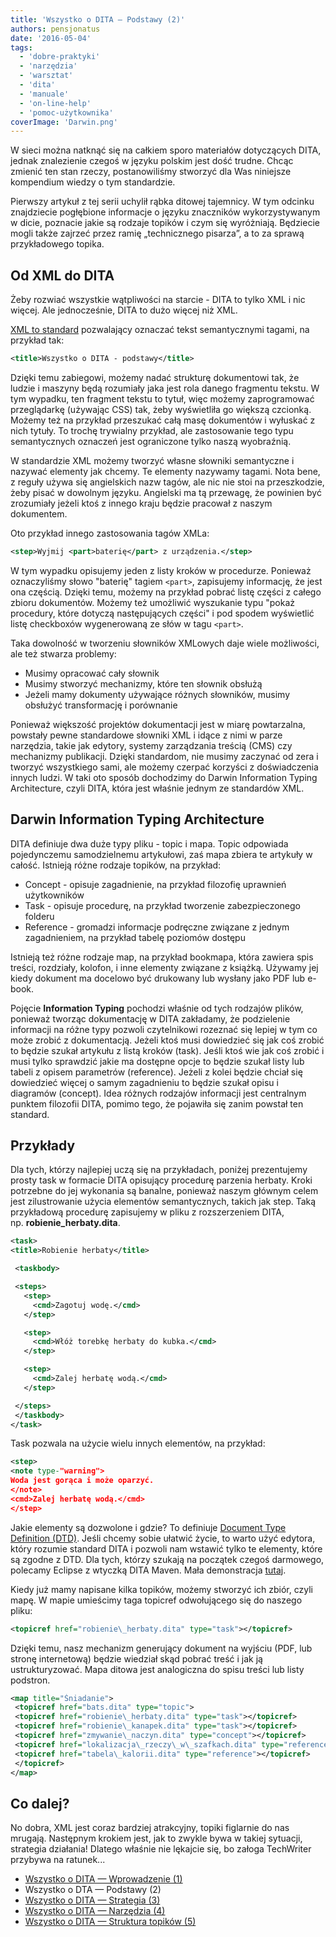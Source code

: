 ```yaml
---
title: 'Wszystko o DITA – Podstawy (2)'
authors: pensjonatus
date: '2016-05-04'
tags:
  - 'dobre-praktyki'
  - 'narzędzia'
  - 'warsztat'
  - 'dita'
  - 'manuale'
  - 'on-line-help'
  - 'pomoc-użytkownika'
coverImage: 'Darwin.png'
---
```


W sieci można natknąć się na całkiem sporo materiałów dotyczących DITA, jednak
znalezienie czegoś w języku polskim jest dość trudne. Chcąc zmienić ten stan
rzeczy, postanowiliśmy stworzyć dla Was niniejsze kompendium wiedzy o tym
standardzie.

<!--truncate-->

Pierwszy artykuł z tej serii uchylił rąbka ditowej tajemnicy. W tym odcinku
znajdziecie pogłębione informacje o języku znaczników wykorzystywanym w dicie,
poznacie jakie są rodzaje topików i czym się wyróżniają. Będziecie mogli także
zajrzeć przez ramię „technicznego pisarza”, a to za sprawą przykładowego topika.

## Od XML do DITA

Żeby rozwiać wszystkie wątpliwości na starcie - DITA to tylko XML i nic więcej.
Ale jednocześnie, DITA to dużo więcej niż XML.

[XML to standard](https://pl.wikipedia.org/wiki/XML) pozwalający oznaczać tekst
semantycznymi tagami, na przykład tak:

```xml
<title>Wszystko o DITA - podstawy</title>
```

Dzięki temu zabiegowi, możemy nadać strukturę dokumentowi tak, że ludzie i
maszyny będą rozumiały jaka jest rola danego fragmentu tekstu. W tym wypadku,
ten fragment tekstu to tytuł, więc możemy zaprogramować przeglądarkę (używając
CSS) tak, żeby wyświetliła go większą czcionką. Możemy też na przykład
przeszukać całą masę dokumentów i wyłuskać z nich tytuły. To trochę trywialny
przykład, ale zastosowanie tego typu semantycznych oznaczeń jest ograniczone
tylko naszą wyobraźnią.

W standardzie XML możemy tworzyć własne słowniki semantyczne i nazywać elementy
jak chcemy. Te elementy nazywamy tagami. Nota bene, z reguły używa się
angielskich nazw tagów, ale nic nie stoi na przeszkodzie, żeby pisać w dowolnym
języku. Angielski ma tą przewagę, że powinien być zrozumiały jeżeli ktoś z
innego kraju będzie pracował z naszym dokumentem.

Oto przykład innego zastosowania tagów XMLa:

```xml
<step>Wyjmij <part>baterię</part> z urządzenia.</step>
```

W tym wypadku opisujemy jeden z listy kroków w procedurze. Ponieważ oznaczyliśmy
słowo "baterię" tagiem `<part>`, zapisujemy informację, że jest ona częścią.
Dzięki temu, możemy na przykład pobrać listę części z całego zbioru dokumentów.
Możemy też umożliwić wyszukanie typu "pokaż procedury, które dotyczą
następujących części" i pod spodem wyświetlić listę checkboxów wygenerowaną ze
słów w tagu `<part>`.

Taka dowolność w tworzeniu słowników XMLowych daje wiele możliwości, ale też
stwarza problemy:

- Musimy opracować cały słownik
- Musimy stworzyć mechanizmy, które ten słownik obsłużą
- Jeżeli mamy dokumenty używające różnych słowników, musimy obsłużyć
  transformację i porównanie

Ponieważ większość projektów dokumentacji jest w miarę powtarzalna, powstały
pewne standardowe słowniki XML i idące z nimi w parze narzędzia, takie jak
edytory, systemy zarządzania treścią (CMS) czy mechanizmy publikacji. Dzięki
standardom, nie musimy zaczynać od zera i tworzyć wszystkiego sami, ale możemy
czerpać korzyści z doświadczenia innych ludzi. W taki oto sposób dochodzimy do
Darwin Information Typing Architecture, czyli DITA, która jest właśnie jednym ze
standardów XML.

## Darwin Information Typing Architecture

DITA definiuje dwa duże typy pliku - topic i mapa. Topic odpowiada pojedynczemu
samodzielnemu artykułowi, zaś mapa zbiera te artykuły w całość. Istnieją różne
rodzaje topików, na przykład:

- Concept - opisuje zagadnienie, na przykład filozofię uprawnień użytkowników
- Task - opisuje procedurę, na przykład tworzenie zabezpieczonego folderu
- Reference - gromadzi informacje podręczne związane z jednym zagadnieniem, na
  przykład tabelę poziomów dostępu

Istnieją też różne rodzaje map, na przykład bookmapa, która zawiera spis treści,
rozdziały, kolofon, i inne elementy związane z książką. Używamy jej kiedy
dokument ma docelowo być drukowany lub wysłany jako PDF lub e-book.

Pojęcie **Information Typing** pochodzi właśnie od tych rodzajów plików,
ponieważ tworząc dokumentację w DITA zakładamy, że podzielenie informacji na
różne typy pozwoli czytelnikowi rozeznać się lepiej w tym co może zrobić z
dokumentacją. Jeżeli ktoś musi dowiedzieć się jak coś zrobić to będzie szukał
artykułu z listą kroków (task). Jeśli ktoś wie jak coś zrobić i musi tylko
sprawdzić jakie ma dostępne opcje to będzie szukał listy lub tabeli z opisem
parametrów (reference). Jeżeli z kolei będzie chciał się dowiedzieć więcej o
samym zagadnieniu to będzie szukał opisu i diagramów (concept). Idea różnych
rodzajów informacji jest centralnym punktem filozofii DITA, pomimo tego, że
pojawiła się zanim powstał ten standard.

## Przykłady

Dla tych, którzy najlepiej uczą się na przykładach, poniżej prezentujemy prosty
task w formacie DITA opisujący procedurę parzenia herbaty. Kroki potrzebne do
jej wykonania są banalne, ponieważ naszym głównym celem jest
zilustrowanie użycia elementów semantycznych, takich jak step. Taką przykładową
procedurę zapisujemy w pliku z rozszerzeniem DITA,
np. **robienie_herbaty.dita**.

```xml
<task>
<title>Robienie herbaty</title>

 <taskbody>

 <steps>
   <step>
     <cmd>Zagotuj wodę.</cmd>
   </step>

   <step>
     <cmd>Włóż torebkę herbaty do kubka.</cmd>
   </step>

   <step>
     <cmd>Zalej herbatę wodą.</cmd>
   </step>

 </steps>
 </taskbody>
</task>
```

Task pozwala na użycie wielu innych elementów, na przykład:

```xml
<step>
<note type-"warning">
Woda jest gorąca i może oparzyć.
</note>
<cmd>Zalej herbatę wodą.</cmd>
</step>
```

Jakie elementy są dozwolone i gdzie? To
definiuje [Document Type Definition (DTD)](https://pl.wikipedia.org/wiki/Document_Type_Definition).
Jeśli chcemy sobie ułatwić życie, to warto użyć edytora, który rozumie standard
DITA i pozwoli nam wstawić tylko te elementy, które są zgodne z DTD. Dla tych,
którzy szukają na początek czegoś darmowego, polecamy Eclipse z wtyczką DITA
Maven. Mała demonstracja [tutaj](https://www.youtube.com/watch?v=hp6uY6vRn5Y).

Kiedy już mamy napisane kilka topików, możemy stworzyć ich zbiór, czyli mapę. W
mapie umieścimy taga topicref odwołującego się do naszego pliku:

```xml
<topicref href="robienie\_herbaty.dita" type="task"></topicref>
```

Dzięki temu, nasz mechanizm generujący dokument na wyjściu (PDF, lub stronę
internetową) będzie wiedział skąd pobrać treść i jak ją ustrukturyzować. Mapa
ditowa jest analogiczna do spisu treści lub listy podstron.

```xml
<map title="Śniadanie">
 <topicref href="bats.dita" type="topic">
 <topicref href="robienie\_herbaty.dita" type="task"></topicref>
 <topicref href="robienie\_kanapek.dita" type="task"></topicref>
 <topicref href="zmywanie\_naczyn.dita" type="concept"></topicref>
 <topicref href="lokalizacja\_rzeczy\_w\_szafkach.dita" type="reference"></topicref>
 <topicref href="tabela\_kalorii.dita" type="reference"></topicref>
 </topicref>
</map>
```

## Co dalej?

No dobra, XML jest coraz bardziej atrakcyjny, topiki figlarnie do nas mrugają.
Następnym krokiem jest, jak to zwykle bywa w takiej sytuacji, strategia
działania! Dlatego właśnie nie lękajcie się, bo załoga TechWriter przybywa na
ratunek...

- [Wszystko o DITA — Wprowadzenie (1)](../wszystko-o-dita-wprowadzenie-1/index.md)
- Wszystko o DTA — Podstawy (2)
- [Wszystko o DITA — Strategia (3)](../wszystko-o-dita-strategia/index.md)
- [Wszystko o DITA — Narzędzia (4)](../jak-zaczac-pisac-w-dita-narzedzia/index.md)
- [Wszystko o DITA — Struktura topików (5)](../wszystko-o-dita-struktura-topikow-5/index.md)
